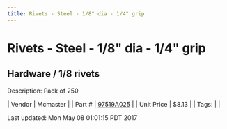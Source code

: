 ```yaml
---
title: Rivets - Steel - 1/8" dia - 1/4" grip
---
```


# Rivets - Steel - 1/8" dia - 1/4" grip
## Hardware / 1/8 rivets
Description: 	Pack of 250 

| Vendor | Mcmaster | 
| Part # | [97519A025](https://www.mcmaster.com/#97519A025) | 
| Unit Price | $8.13 | 
| Tags: |  | 

Last updated: Mon May 08 01:01:15 PDT 2017